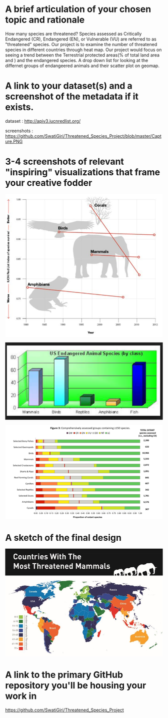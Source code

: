 # A brief articulation of your chosen topic and rationale

How many species are threatened?
Species assessed as Critically Endangered (CR), Endangered (EN), or Vulnerable (VU) are referred to as "threatened" species.
Our project is to examine the number of  threatened species in different countries through heat map.
Our project would focus on seeing a trend between the Terrestrial protected areas(% of total land area and ) and the endangered species.
A drop down list for looking at the differnet groups of endangeered animals and their scatter plot on geomap.


# A link to your dataset(s) and a screenshot of the metadata if it exists.

dataset :   http://apiv3.iucnredlist.org/ 

screenshots : https://github.com/SwatiGiri/Threatened_Species_Project/blob/master/Capture.PNG



# 3-4 screenshots of relevant "inspiring" visualizations that frame your creative fodder	

![A graph](images/endangered_species1.png)

![A graph](images/endangered_species_2.png)

![A graph](images/proportion_of_extant.png)

# A sketch of the final design 

![This, but maybe a heatmap](images/example3.jpg)


# A link to the primary GitHub repository you'll be housing your work in
https://github.com/SwatiGiri/Threatened_Species_Project